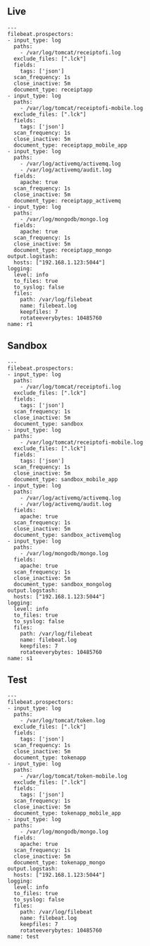 ## Live    
    
    ---
    filebeat.prospectors:
    - input_type: log
      paths:
        - /var/log/tomcat/receiptofi.log
      exclude_files: [".lck"]
      fields:
        tags: ['json']
      scan_frequency: 1s
      close_inactive: 5m        
      document_type: receiptapp
    - input_type: log
      paths:
        - /var/log/tomcat/receiptofi-mobile.log
      exclude_files: [".lck"]
      fields:
        tags: ['json']
      scan_frequency: 1s
      close_inactive: 5m        
      document_type: receiptapp_mobile_app  
    - input_type: log
      paths:
        - /var/log/activemq/activemq.log
        - /var/log/activemq/audit.log
      fields:
        apache: true 
      scan_frequency: 1s
      close_inactive: 5m  
      document_type: receiptapp_activemq
    - input_type: log
      paths:
        - /var/log/mongodb/mongo.log
      fields:
        apache: true 
      scan_frequency: 1s
      close_inactive: 5m  
      document_type: receiptapp_mongo
    output.logstash:
      hosts: ["192.168.1.123:5044"]
    logging:
      level: info
      to_files: true
      to_syslog: false
      files:
        path: /var/log/filebeat
        name: filebeat.log
        keepfiles: 7
        rotateeverybytes: 10485760
    name: r1        

## Sandbox        

    ---
    filebeat.prospectors:
    - input_type: log
      paths:
        - /var/log/tomcat/receiptofi.log
      exclude_files: [".lck"]
      fields:
        tags: ['json']
      scan_frequency: 1s
      close_inactive: 5m        
      document_type: sandbox
    - input_type: log
      paths:
        - /var/log/tomcat/receiptofi-mobile.log
      exclude_files: [".lck"]
      fields:
        tags: ['json']
      scan_frequency: 1s
      close_inactive: 5m        
      document_type: sandbox_mobile_app  
    - input_type: log
      paths:
        - /var/log/activemq/activemq.log
        - /var/log/activemq/audit.log
      fields:
        apache: true 
      scan_frequency: 1s
      close_inactive: 5m  
      document_type: sandbox_activemqlog
    - input_type: log
      paths:
        - /var/log/mongodb/mongo.log
      fields:
        apache: true 
      scan_frequency: 1s
      close_inactive: 5m  
      document_type: sandbox_mongolog
    output.logstash:
      hosts: ["192.168.1.123:5044"]
    logging:
      level: info
      to_files: true
      to_syslog: false
      files:
        path: /var/log/filebeat
        name: filebeat.log
        keepfiles: 7
        rotateeverybytes: 10485760
    name: s1
            
## Test    
    
    ---
    filebeat.prospectors:
    - input_type: log
      paths:
        - /var/log/tomcat/token.log
      exclude_files: [".lck"]
      fields:
        tags: ['json']
      scan_frequency: 1s
      close_inactive: 5m        
      document_type: tokenapp
    - input_type: log
      paths:
        - /var/log/tomcat/token-mobile.log
      exclude_files: [".lck"]
      fields:
        tags: ['json']
      scan_frequency: 1s
      close_inactive: 5m        
      document_type: tokenapp_mobile_app  
    - input_type: log
      paths:
        - /var/log/mongodb/mongo.log
      fields:
        apache: true 
      scan_frequency: 1s
      close_inactive: 5m  
      document_type: tokenapp_mongo
    output.logstash:
      hosts: ["192.168.1.123:5044"]
    logging:
      level: info
      to_files: true
      to_syslog: false
      files:
        path: /var/log/filebeat
        name: filebeat.log
        keepfiles: 7
        rotateeverybytes: 10485760
    name: test